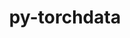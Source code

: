 ---
title: "py-torchdata"
layout: cache
categories: [package, v0.20]
meta: {"versions": ["0.6.0"], "compilers": ["gcc@=11.3.0"], "oss": ["ubuntu22.04"], "platforms": ["linux"], "targets": ["x86_64_v3"], "stacks": ["ml-linux-x86_64-cpu", "ml-linux-x86_64-cuda"], "num_specs": 4, "num_specs_by_stack": {"ml-linux-x86_64-cpu": 2, "ml-linux-x86_64-cuda": 2}}
spec_details: [{"hash": "7atcgutj3476mtgefmmu2sqsptxfcxn7", "compiler": "gcc@=11.3.0", "versions": ["0.6.0"], "os": "ubuntu22.04", "platform": "linux", "target": "x86_64_v3", "variants": ["build_system=python_pip"], "stacks": ["ml-linux-x86_64-cpu"], "size": "-", "tarball": "https://binaries.spack.io/releases/v0.20/build_cache/linux-ubuntu22.04-x86_64_v3/gcc-11.3.0/py-torchdata-0.6.0/linux-ubuntu22.04-x86_64_v3-gcc-11.3.0-py-torchdata-0.6.0-7atcgutj3476mtgefmmu2sqsptxfcxn7.spack"}, {"hash": "dit27lmz72dm5m5wkbdgygqdzguay2kk", "compiler": "gcc@=11.3.0", "versions": ["0.6.0"], "os": "ubuntu22.04", "platform": "linux", "target": "x86_64_v3", "variants": ["build_system=python_pip"], "stacks": ["ml-linux-x86_64-cuda"], "size": "-", "tarball": "https://binaries.spack.io/releases/v0.20/build_cache/linux-ubuntu22.04-x86_64_v3/gcc-11.3.0/py-torchdata-0.6.0/linux-ubuntu22.04-x86_64_v3-gcc-11.3.0-py-torchdata-0.6.0-dit27lmz72dm5m5wkbdgygqdzguay2kk.spack"}, {"hash": "v53htkhpryqfyhlr4glmyfo2ogzt6gji", "compiler": "gcc@=11.3.0", "versions": ["0.6.0"], "os": "ubuntu22.04", "platform": "linux", "target": "x86_64_v3", "variants": ["build_system=python_pip"], "stacks": ["ml-linux-x86_64-cuda"], "size": "-", "tarball": "https://binaries.spack.io/releases/v0.20/build_cache/linux-ubuntu22.04-x86_64_v3/gcc-11.3.0/py-torchdata-0.6.0/linux-ubuntu22.04-x86_64_v3-gcc-11.3.0-py-torchdata-0.6.0-v53htkhpryqfyhlr4glmyfo2ogzt6gji.spack"}, {"hash": "3ebkjcymdyte7hshams6vigic5mwa2is", "compiler": "gcc@=11.3.0", "versions": ["0.6.0"], "os": "ubuntu22.04", "platform": "linux", "target": "x86_64_v3", "variants": ["build_system=python_pip"], "stacks": ["ml-linux-x86_64-cpu"], "size": "-", "tarball": "https://binaries.spack.io/releases/v0.20/build_cache/linux-ubuntu22.04-x86_64_v3/gcc-11.3.0/py-torchdata-0.6.0/linux-ubuntu22.04-x86_64_v3-gcc-11.3.0-py-torchdata-0.6.0-3ebkjcymdyte7hshams6vigic5mwa2is.spack"}]
---
